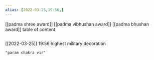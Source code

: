 ```yaml
---
alias: [2022-03-25,19:56,]
---
```

[[padma shree award]] [[padma vibhushan award]] [[padma bhushan award]]
table of content
```toc
```

[[2022-03-25]] 19:56
highest military decoration
```query
"param chakra vir"
```
